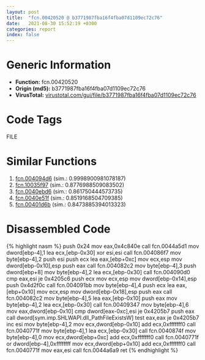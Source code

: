 ```yaml
---
layout: post
title:  "fcn.00420520 @ b3771987fba16f4fba07d1109ec72c76"
date:   2021-08-30 15:52:19 +0300
categories: report
index: false
---
```


# Generic Information
- **Function:** fcn.00420520
- **Origin (md5):** b3771987fba16f4fba07d1109ec72c76
- **VirusTotal:** [virustotal.com/gui/file/b3771987fba16f4fba07d1109ec72c76][virustotal_ref]

# Code Tags
<span class="tag" id="FILE">FILE</span>


# Similar Functions

1. [fcn.004094d6][similar_1_ref] (sim.: 0.9998900981078187)
2. [fcn.10035f97][similar_2_ref] (sim.: 0.8776988509083502)
3. [fcn.0040ebd6][similar_3_ref] (sim.: 0.861750444573735)
4. [fcn.0040e51f][similar_4_ref] (sim.: 0.8519168504709385)
5. [fcn.00401d6b][similar_5_ref] (sim.: 0.8473885394013323)


# Disassembled Code

{% highlight nasm %}
push 0x24
mov eax,0x4c840e
call fcn.0044a5d1
mov dword[ebp-4],1
lea ecx,[ebp-0x30]
xor esi,esi
call fcn.004086f7
mov byte[ebp-4],2
push esi
push ecx
lea eax,[ebp+0xc]
mov ecx,esp
mov dword[ebp-0x10],esp
push eax
call fcn.004082c2
mov byte[ebp-4],3
push dword[ebp+8]
mov byte[ebp-4],2
lea ecx,[ebp-0x30]
call fcn.004090d0
cmp eax,esi
je 0x4205c6
push ecx
mov ecx,esp
mov dword[ebp-0x14],esp
push 0x4d2f0c
call fcn.004091bb
mov byte[ebp-4],4
push ecx
lea eax,[ebp+0x10]
mov ecx,esp
mov dword[ebp-0x18],esp
push eax
call fcn.004082c2
mov byte[ebp-4],5
lea eax,[ebp-0x10]
push eax
mov byte[ebp-4],2
lea ecx,[ebp-0x30]
call fcn.00409347
mov byte[ebp-4],6
mov eax,dword[ebp-0x10]
cmp dword[eax-0xc],esi
je 0x4205b7
push eax
call dword[sym.imp.SHLWAPI.dll_PathFileExistsW]
test eax,eax
je 0x4205b7
inc esi
mov byte[ebp-4],2
mov ecx,dword[ebp-0x10]
add ecx,0xfffffff0
call fcn.0040771f
mov byte[ebp-4],1
lea ecx,[ebp-0x30]
call fcn.0040874f
mov byte[ebp-4],0
mov ecx,dword[ebp+0xc]
add ecx,0xfffffff0
call fcn.0040771f
or dword[ebp-4],0xffffffff
mov ecx,dword[ebp+0x10]
add ecx,0xfffffff0
call fcn.0040771f
mov eax,esi
call fcn.0044a6a9
ret
{% endhighlight %}


[similar_1_ref]: /report/fcn.004094d6@b3771987fba16f4fba07d1109ec72c76
[similar_2_ref]: /report/fcn.10035f97@a0ac129ff3ea4c0dfa9529c259a9502c
[similar_3_ref]: /report/fcn.0040ebd6@b3771987fba16f4fba07d1109ec72c76
[similar_4_ref]: /report/fcn.0040e51f@b3771987fba16f4fba07d1109ec72c76
[similar_5_ref]: /report/fcn.00401d6b@0aa2d73a5300dff2412388945614b507
[virustotal_ref]: https://www.virustotal.com/gui/file/b3771987fba16f4fba07d1109ec72c76